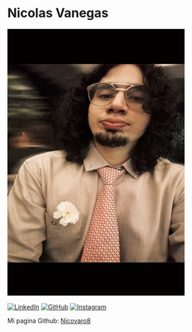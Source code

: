 #  Nicolas Vanegas


<!--![Image](Nicovaro.jpg "it's me") -->

<!-- No se puede dimensionar las imagenes en Markdown entonces se hace con HTML -->
<img src="Nicovaro.jpg" width="400" height="600">

[![LinkedIn](https://img.shields.io/badge/linkedin-%230077B5.svg?style=for-the-badge&logo=linkedin&logoColor=white)](https://www.linkedin.com/in/nicolas-vanegas-ab492626a/)
[![GitHub](https://img.shields.io/badge/github-%23121011.svg?style=for-the-badge&logo=github&logoColor=white)](https://github.com/Nicovaro8 "Github profile")
[![Instagram](https://img.shields.io/badge/Instagram-%23E4405F.svg?style=for-the-badge&logo=Instagram&logoColor=white)](https://www.instagram.com/nicovaro1113/)

Mi pagina Github:
[Nicovaro8](https://github.com/Nicovaro8 "Github profile")
